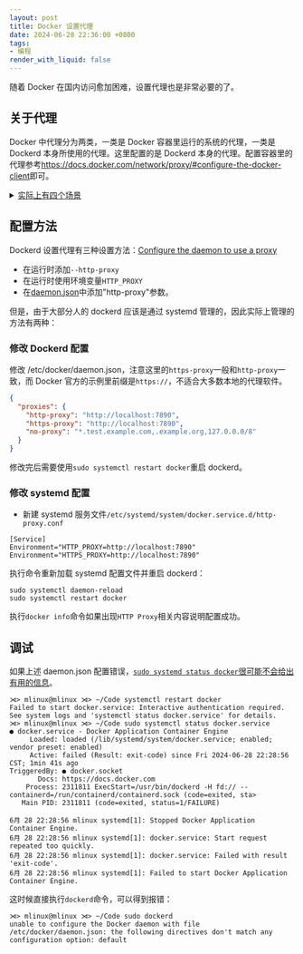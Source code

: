 ```yaml
---
layout: post
title: Docker 设置代理
date: 2024-06-28 22:36:00 +0800
tags: 
- 编程
render_with_liquid: false
---
```


随着 Docker 在国内访问愈加困难，设置代理也是非常必要的了。

## 关于代理

Docker 中代理分为两类，一类是 Docker 容器里运行的系统的代理，一类是 Dockerd 本身所使用的代理。这里配置的是 Dockerd 本身的代理。配置容器里的代理参考<https://docs.docker.com/network/proxy/#configure-the-docker-client>即可。

<details>
<summary><a href="https://github.com/docker/cli/issues/4501#issuecomment-1827767441">实际上有四个场景</a></summary>
@RainM I can understand your frustration.<br/>
<br/>
I've been fighting various incarnations of corporate proxies for two decades now and have learnt a thing or two the hard way. One of the first things you have to consider is what component lives where and what does it need to access when (and in what context). Once you got that sorted out, the various settings actually make sense, believe it or not.<br/>
<br/>
First the docker daemon and client do not necessarily live on the same computer. They often do, but they don't have to. That means that the client may need proxy settings to communicate with the daemon. The daemon may in turn need proxy settings to pull images from any of the various container image registries. These settings are not necessarily the same as those needed by the client to contact the daemon.<br/>
<br/>
The docker build invocation contacts the daemon to make it pull a base image (if not already cached or the cache is explicitly ignored). That same build may need to fetch packages from the distribution, an NPM registry or pull code from a git repository somewhere. That may require yet another set of proxy settings. These proxy settings should not remain in the image being built because they are build environment dependent. That is, embedding the proxy settings I need at work in an image is not going to work for you when you pull that image. Worse, they may include authentication credentials 😱
The --build-arg options keep https_proxy, http_proxy and no_proxy out of the image.
<br/>
Finally, there is a set of proxy settings that the image may need at run-time. For example, an image that polls a git repository for new commits in a repository on the other side of the proxy. Again, your proxy requirements aren't the same as mine so these settings should not be baked into the image (in the general case).<br/>
<br/>
In a worst case scenario, these four (not three 😓) use cases may all need different settings. In a security conscious setup, you may even need to be able to prevent some of them to default to the settings for another use case, so specifying each set explicitly, though annoying, makes sense.<br/>
<br/>
All that said, I personally really would like it if they all defaulted to using a single set (as long as I can override that when needed). After all, most of the time you're dealing with the daemon and client running on the same machine where you build and run your images during development.<br/>
<br/>
Hope this helps.
</details>

## 配置方法

Dockerd 设置代理有三种设置方法：[Configure the daemon to use a proxy](https://docs.docker.com/config/daemon/proxy/)

- 在运行时添加`--http-proxy`
- 在运行时使用环境变量`HTTP_PROXY`
- 在[daemon.json](https://docs.docker.com/config/daemon/#configuration-file)中添加"http-proxy"参数。

但是，由于大部分人的 dockerd 应该是通过 systemd 管理的，因此实际上管理的方法有两种：

### 修改 Dockerd 配置

修改 /etc/docker/daemon.json，注意这里的`https-proxy`一般和`http-proxy`一致，而 Docker 官方的示例里前缀是`https://`，不适合大多数本地的代理软件。

```json
{
  "proxies": {
    "http-proxy": "http://localhost:7890",
    "https-proxy": "http://localhost:7890",
    "no-proxy": "*.test.example.com,.example.org,127.0.0.0/8"
  }
}
```

修改完后需要使用`sudo systemctl restart docker`重启 dockerd。

### 修改 systemd 配置
- 新建 systemd 服务文件`/etc/systemd/system/docker.service.d/http-proxy.conf`

```
[Service]
Environment="HTTP_PROXY=http://localhost:7890"
Environment="HTTPS_PROXY=http://localhost:7890"
```

执行命令重新加载 systemd 配置文件并重启 dockerd：

```
sudo systemctl daemon-reload
sudo systemctl restart docker
```

执行`docker info`命令如果出现`HTTP Proxy`相关内容说明配置成功。

## 调试

如果上述 daemon.json 配置错误，[`sudo systemd status docker`很可能不会给出有用的信息](https://stackoverflow.com/questions/39100641/docker-service-start-failed)。

```
⋊> mlinux@mlinux ⋊> ~/Code systemctl restart docker
Failed to start docker.service: Interactive authentication required.
See system logs and 'systemctl status docker.service' for details.
⋊> mlinux@mlinux ⋊> ~/Code sudo systemctl status docker.service
● docker.service - Docker Application Container Engine
     Loaded: loaded (/lib/systemd/system/docker.service; enabled; vendor preset: enabled)
     Active: failed (Result: exit-code) since Fri 2024-06-28 22:28:56 CST; 1min 41s ago
TriggeredBy: ● docker.socket
       Docs: https://docs.docker.com
    Process: 2311811 ExecStart=/usr/bin/dockerd -H fd:// --containerd=/run/containerd/containerd.sock (code=exited, sta>
   Main PID: 2311811 (code=exited, status=1/FAILURE)

6月 28 22:28:56 mlinux systemd[1]: Stopped Docker Application Container Engine.
6月 28 22:28:56 mlinux systemd[1]: docker.service: Start request repeated too quickly.
6月 28 22:28:56 mlinux systemd[1]: docker.service: Failed with result 'exit-code'.
6月 28 22:28:56 mlinux systemd[1]: Failed to start Docker Application Container Engine.
```

这时候直接执行`dockerd`命令，可以得到报错：
```
⋊> mlinux@mlinux ⋊> ~/Code sudo dockerd
unable to configure the Docker daemon with file /etc/docker/daemon.json: the following directives don't match any configuration option: default
```
